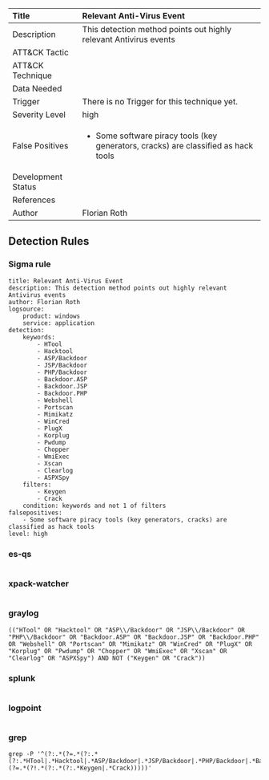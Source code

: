 | Title                | Relevant Anti-Virus Event                                                                                                                                                 |
|:---------------------|:------------------------------------------------------------------------------------------------------------------------------------------------------------|
| Description          | This detection method points out highly relevant Antivirus events                                                                                                                                           |
| ATT&amp;CK Tactic    | <ul></ul>  |
| ATT&amp;CK Technique | <ul></ul>                             |
| Data Needed          | <ul></ul>                                                         |
| Trigger              |  There is no Trigger for this technique yet.  |
| Severity Level       | high                                                                                                                                                 |
| False Positives      | <ul><li>Some software piracy tools (key generators, cracks) are classified as hack tools</li></ul>                                                                  |
| Development Status   |                                                                                                                                                 |
| References           | <ul></ul>                                                          |
| Author               | Florian Roth                                                                                                                                                |


## Detection Rules

### Sigma rule

```
title: Relevant Anti-Virus Event
description: This detection method points out highly relevant Antivirus events
author: Florian Roth
logsource:
    product: windows
    service: application
detection:
    keywords:
        - HTool
        - Hacktool
        - ASP/Backdoor
        - JSP/Backdoor
        - PHP/Backdoor
        - Backdoor.ASP
        - Backdoor.JSP
        - Backdoor.PHP
        - Webshell
        - Portscan
        - Mimikatz
        - WinCred
        - PlugX
        - Korplug
        - Pwdump
        - Chopper
        - WmiExec
        - Xscan
        - Clearlog
        - ASPXSpy
    filters:
        - Keygen
        - Crack
    condition: keywords and not 1 of filters
falsepositives:
    - Some software piracy tools (key generators, cracks) are classified as hack tools
level: high

```





### es-qs
    
```

```


### xpack-watcher
    
```

```


### graylog
    
```
(("HTool" OR "Hacktool" OR "ASP\\/Backdoor" OR "JSP\\/Backdoor" OR "PHP\\/Backdoor" OR "Backdoor.ASP" OR "Backdoor.JSP" OR "Backdoor.PHP" OR "Webshell" OR "Portscan" OR "Mimikatz" OR "WinCred" OR "PlugX" OR "Korplug" OR "Pwdump" OR "Chopper" OR "WmiExec" OR "Xscan" OR "Clearlog" OR "ASPXSpy") AND NOT ("Keygen" OR "Crack"))
```


### splunk
    
```

```


### logpoint
    
```

```


### grep
    
```
grep -P '^(?:.*(?=.*(?:.*(?:.*HTool|.*Hacktool|.*ASP/Backdoor|.*JSP/Backdoor|.*PHP/Backdoor|.*Backdoor\\.ASP|.*Backdoor\\.JSP|.*Backdoor\\.PHP|.*Webshell|.*Portscan|.*Mimikatz|.*WinCred|.*PlugX|.*Korplug|.*Pwdump|.*Chopper|.*WmiExec|.*Xscan|.*Clearlog|.*ASPXSpy)))(?=.*(?!.*(?:.*(?:.*Keygen|.*Crack)))))'
```



